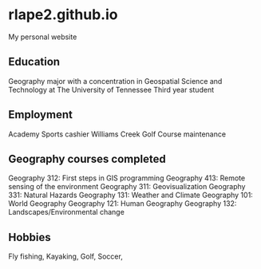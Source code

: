 # rlape2.github.io
My personal website 

## Education
Geography major with a concentration in Geospatial Science and Technology at The University of Tennessee
Third year student

## Employment
Academy Sports cashier
Williams Creek Golf Course maintenance 

## Geography courses completed
Geography 312: First steps in GIS programming
Geography 413: Remote sensing of the environment
Geography 311: Geovisualization
Geography 331: Natural Hazards 
Geography 131: Weather and Climate
Geography 101: World Geography
Geography 121: Human Geography
Geography 132: Landscapes/Environmental change

## Hobbies
Fly fishing,
Kayaking,
Golf,
Soccer,

